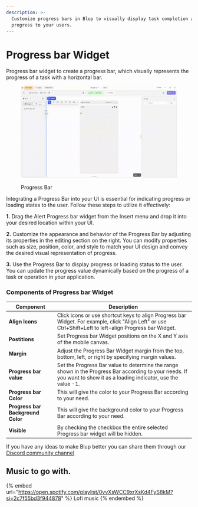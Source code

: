 ```yaml
---
description: >-
  Customize progress bars in Blup to visually display task completion and
  progress to your users.
---
```


# Progress bar Widget

Progress bar widget to create a progress bar, which visually represents the progress of a task with a horizontal bar.

<figure><img src="../../../.gitbook/assets/progress-bar.gif" alt="Progress Bar"><figcaption><p>Progress Bar</p></figcaption></figure>

Integrating a Progress Bar into your UI is essential for indicating progress or loading states to the user. Follow these steps to utilize it effectively:

**1.** Drag the Alert Progress bar widget from the Insert menu and drop it into your desired location within your UI.

**2.** Customize the appearance and behavior of the Progress Bar by adjusting its properties in the editing section on the right. You can modify properties such as size, position, color, and style to match your UI design and convey the desired visual representation of progress.

**3.** Use the Progress Bar to display progress or loading status to the user. You can update the progress value dynamically based on the progress of a task or operation in your application.

### Components of Progress bar Widget

| Component                         | Description                                                                                                                                                           |
| --------------------------------- | --------------------------------------------------------------------------------------------------------------------------------------------------------------------- |
| **Align Icons**                   | Click icons or use shortcut keys to align Progress bar Widget. For example, click "Align Left" or use Ctrl+Shift+Left to left-align Progress bar Widget.              |
| **Postitions**                    | Set Progress bar Widget positions on the X and Y axis of the mobile canvas.                                                                                           |
| **Margin**                        | Adjust the Progress Bar Widget margin from the top, bottom, left, or right by specifying margin values.                                                               |
| **Progress bar value**            | Set the Progress Bar value to determine the range shown in the Progress Bar according to your needs. If you want to show it as a loading indicator, use the value -1. |
| **Progress bar Color**            | This will give the color to your Progress Bar according to your need.                                                                                                 |
| **Progress bar Background Color** | This will give the background color to your Progress Bar according to your need.                                                                                      |
| **Visible**                       | By checking the checkbox the entire selected Progress bar widget will be hidden.                                                                                      |

If you have any ideas to make Blup better you can share them through our [Discord community channel](https://discord.com/channels/940632966093234176/965313562425823303)

## Music to go with.

{% embed url="https://open.spotify.com/playlist/0vvXsWCC9xrXsKd4FyS8kM?si=2c7f55bd3f944878" %}
Lofi music
{% endembed %}
